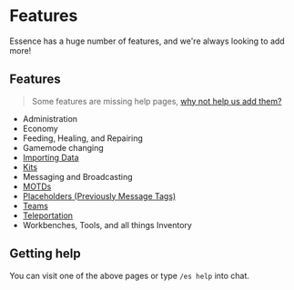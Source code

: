 # Features

Essence has a huge number of features, and we're always looking to add more!

## Features
> Some features are missing help pages, [why not help us add them?](LewMC-Wiki.md)

- Administration
- Economy
- Feeding, Healing, and Repairing
- Gamemode changing
- [Importing Data](ES-Importing-Data.md)
- [Kits](ES-Kits.md)
- Messaging and Broadcasting
- [MOTDs](ES-MOTD.md)
- [Placeholders (Previously Message Tags)](ES-Placeholders.md)
- [Teams](ES-Teams.md)
- [Teleportation](ES-Teleportation.md)
- Workbenches, Tools, and all things Inventory

## Getting help
You can visit one of the above pages or type `/es help` into chat.